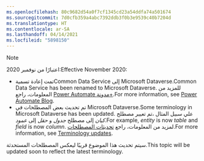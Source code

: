 ```yaml
---
ms.openlocfilehash: 80c9682d54a0f7cf1345cd23a54ddfa74a501674
ms.sourcegitcommit: 7d0cfb359a4abc7392ddb3f0b3e9539c40b7204d
ms.translationtype: HT
ms.contentlocale: ar-SA
ms.lasthandoff: 04/14/2021
ms.locfileid: "5898150"
---
```

> [!NOTE]
> <span data-ttu-id="002d2-101">اعتبارًا من نوفمبر 2020:</span><span class="sxs-lookup"><span data-stu-id="002d2-101">Effective November 2020:</span></span>
>
> - <span data-ttu-id="002d2-102">تمت إعادة تسميةCommon Data Service إلى Microsoft Dataverse.</span><span class="sxs-lookup"><span data-stu-id="002d2-102">Common Data Service has been renamed to Microsoft Dataverse.</span></span> <span data-ttu-id="002d2-103">للمزيد من المعلومات، راجع [Power Automate مدونة+](https://aka.ms/PAuAppBlog).</span><span class="sxs-lookup"><span data-stu-id="002d2-103">For more information, see [Power Automate Blog](https://aka.ms/PAuAppBlog).</span></span>
> - <span data-ttu-id="002d2-104">تم تحديث بعض المصطلحات في Microsoft Dataverse.</span><span class="sxs-lookup"><span data-stu-id="002d2-104">Some terminology in Microsoft Dataverse has been updated.</span></span> <span data-ttu-id="002d2-105">علي سبيل المثال ،تم تعيير مصطلح *كيان* إلى مصطلح *جدول* و *حقل* إلى *عمود*.</span><span class="sxs-lookup"><span data-stu-id="002d2-105">For example, *entity* is now *table* and *field* is now *column*.</span></span> <span data-ttu-id="002d2-106">لمزيد من المعلومات، راجع [تحديثات المصطلحات](/powerapps/maker/data-platform/data-platform-intro).</span><span class="sxs-lookup"><span data-stu-id="002d2-106">For more information, see [Terminology updates](/powerapps/maker/data-platform/data-platform-intro).</span></span>
>
> <span data-ttu-id="002d2-107">سيتم تحديث هذا الموضوع قريبًا ليعكس المصطلحات المستحدثة.</span><span class="sxs-lookup"><span data-stu-id="002d2-107">This topic will be updated soon to reflect the latest terminology.</span></span>